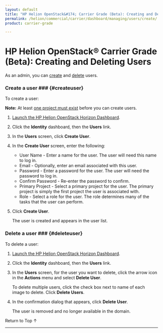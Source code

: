 ```yaml
---
layout: default
title: "HP Helion OpenStack&#174; Carrier Grade (Beta): Creating and Deleting Users"
permalink: /helion/commercial/carrier/dashboard/managing/users/create/
product: carrier-grade

---
```

<!--UNDER REVISION-->

<script>

function PageRefresh {
onLoad="window.refresh"
}

PageRefresh();

</script>

<!-- <p style="font-size: small;"> <a href="/helion/commercial/carrier/ga1/install/">&#9664; PREV</a> | <a href="/helion/commercial/carrier/ga1/install-overview/">&#9650; UP</a> | <a href="/helion/commercial/carrier/ga1/">NEXT &#9654;</a></p> -->

# HP Helion OpenStack&#174; Carrier Grade (Beta): Creating and Deleting Users

As an admin, you can [create](#createuser) and [delete](#deleteuser) users. 

### Create a user ### {#createuser}

To create a user:

**Note:** At least [one project must exist](/helion/commercial/carrier/dashboard/managing/projects/) before you can create users.

1. [Launch the HP Helion OpenStack Horizon Dashboard](/helion/openstack/carrier/dashboard/login/).

2. Click the **Identity** dashboard, then the **Users** link.

3. In the **Users** screen, click **Create User**.

4. In the **Create User** screen, enter the following:

	* User Name - Enter a name for the user. The user will need this name to log in.
	* Email - Optionally, enter an email associated with this user.
	* Password - Enter a password for the user. The user will need the password to log in.
	* Confirm Password - Re-enter the password to confirm.
	* Primary Project - Select a primary project for the user. The primary project is simply the first project the user is associated with.
	* Role - Select a role for the user. The role determines many of the tasks that the user can perform.

5. Click **Create User**.

	The user is created and appears in the user list.

### Delete a user ### {#deleteuser}

To delete a user:

1. [Launch the HP Helion OpenStack Horizon Dashboard](/helion/openstack/carrier/dashboard/login/).

2. Click the **Identity** dashboard, then the **Users** link.

3. In the **Users** screen, for the user you want to delete, click the arrow icon in the **Actions** menu and select **Delete User**.

	To delete multiple users, click the check box next to name of each image to delete. Click **Delete Users**.

4. In the confirmation dialog that appears, click **Delete User**.

	The user is removed and no longer available in the domain.

<a href="#top" style="padding:14px 0px 14px 0px; text-decoration: none;"> Return to Top &#8593; </a>


----
